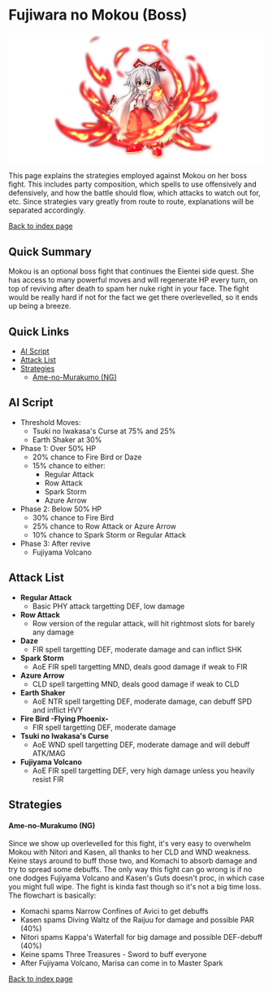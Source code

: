 # Fujiwara no Mokou (Boss)

![](img/mokou.png)

This page explains the strategies employed against Mokou on her boss fight. This includes party composition, which spells to use offensively and defensively, and how the battle should flow, which attacks to watch out for, etc. Since strategies vary greatly from route to route, explanations will be separated accordingly.

[Back to index page](../index.md)

## Quick Summary

Mokou is an optional boss fight that continues the Eientei side quest. She has access to many powerful moves and will regenerate HP every turn, on top of reviving after death to spam her nuke right in your face. The fight would be really hard if not for the fact we get there overlevelled, so it ends up being a breeze.

## Quick Links
* [AI Script](#script)
* [Attack List](#attacks)
* [Strategies](#strats)
	* [Ame-no-Murakumo (NG)](#ng-murakumo)

## <a id="script"></a>AI Script

* Threshold Moves:
	* Tsuki no Iwakasa's Curse at 75% and 25%
	* Earth Shaker at 30%
* Phase 1: Over 50% HP
	* 20% chance to Fire Bird or Daze
	* 15% chance to either:
		* Regular Attack
		* Row Attack
		* Spark Storm
		* Azure Arrow
* Phase 2: Below 50% HP
	* 30% chance to Fire Bird
	* 25% chance to Row Attack or Azure Arrow
	* 10% chance to Spark Storm or Regular Attack
* Phase 3: After revive
	* Fujiyama Volcano

## <a id="attacks"></a>Attack List

* **Regular Attack**
	* Basic PHY attack targetting DEF, low damage
* **Row Attack**
	* Row version of the regular attack, will hit rightmost slots for barely any damage
* **Daze**
	* FIR spell targetting DEF, moderate damage and can inflict SHK
* **Spark Storm**
	* AoE FIR spell targetting MND, deals good damage if weak to FIR
* **Azure Arrow**
	* CLD spell targetting MND, deals good damage if weak to CLD
* **Earth Shaker**
	* AoE NTR spell targetting DEF, moderate damage, can debuff SPD and inflict HVY
* **Fire Bird -Flying Phoenix-**
	* FIR spell targetting DEF, moderate damage
* **Tsuki no Iwakasa's Curse**
	* AoE WND spell targetting DEF, moderate damage and will debuff ATK/MAG
* **Fujiyama Volcano**
	* AoE FIR spell targetting DEF, very high damage unless you heavily resist FIR

## <a id="strats"></a>Strategies

#### <a id="ng-murakumo"></a>Ame-no-Murakumo (NG)

Since we show up overlevelled for this fight, it's very easy to overwhelm Mokou with Nitori and Kasen, all thanks to her CLD and WND weakness. Keine stays around to buff those two, and Komachi to absorb damage and try to spread some debuffs. The only way this fight can go wrong is if no one dodges Fujiyama Volcano and Kasen's Guts doesn't proc, in which case you might full wipe. The fight is kinda fast though so it's not a big time loss. The flowchart is basically:

* Komachi spams Narrow Confines of Avici to get debuffs
* Kasen spams Diving Waltz of the Raijuu for damage and possible PAR (40%)
* Nitori spams Kappa's Waterfall for big damage and possible DEF-debuff (40%)
* Keine spams Three Treasures - Sword to buff everyone
* After Fujiyama Volcano, Marisa can come in to Master Spark

[Back to index page](../index.md)

